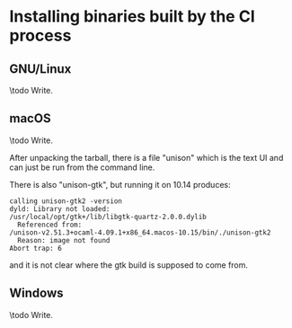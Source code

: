 # Installing binaries built by the CI process

## GNU/Linux

\todo Write.

## macOS

\todo Write.

After unpacking the tarball, there is a file "unison" which is the text UI and can just be run from the command line.

There is also "unison-gtk", but running it on 10.14 produces:

```
calling unison-gtk2 -version
dyld: Library not loaded:
/usr/local/opt/gtk+/lib/libgtk-quartz-2.0.0.dylib
  Referenced from:
/unison-v2.51.3+ocaml-4.09.1+x86_64.macos-10.15/bin/./unison-gtk2
  Reason: image not found
Abort trap: 6
```

and it is not clear where the gtk build is supposed to come from.

## Windows

\todo Write.


